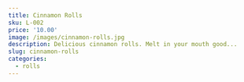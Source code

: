 ```yaml
---
title: Cinnamon Rolls
sku: L-002
price: '10.00'
image: /images/cinnamon-rolls.jpg
description: Delicious cinnamon rolls. Melt in your mouth good...
slug: cinnamon-rolls
categories:
  - rolls
---
```


